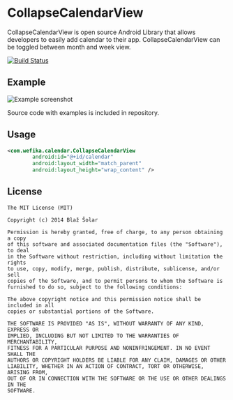 CollapseCalendarView
====================

CollapseCalendarView is open source Android Library that allows developers to easily add calendar to
their app. CollapseCalendarView can be toggled between month and week view. 

[![Build Status](https://travis-ci.org/blazsolar/android-collapse-calendar-view.svg?branch=develop)](https://travis-ci.org/blazsolar/android-collapse-calendar-view)

Example
-------
![Example screenshot](https://raw2.github.com/blazsolar/android-collapse-calendar-view/master/images/preview.gif)

Source code with examples is included in repository.

Usage
-----
```xml
<com.wefika.calendar.CollapseCalendarView
        android:id="@+id/calendar"
        android:layout_width="match_parent"
        android:layout_height="wrap_content" />
```

License
-------
    The MIT License (MIT)
    
    Copyright (c) 2014 Blaž Šolar
    
    Permission is hereby granted, free of charge, to any person obtaining a copy
    of this software and associated documentation files (the "Software"), to deal
    in the Software without restriction, including without limitation the rights
    to use, copy, modify, merge, publish, distribute, sublicense, and/or sell
    copies of the Software, and to permit persons to whom the Software is
    furnished to do so, subject to the following conditions:
    
    The above copyright notice and this permission notice shall be included in all
    copies or substantial portions of the Software.
    
    THE SOFTWARE IS PROVIDED "AS IS", WITHOUT WARRANTY OF ANY KIND, EXPRESS OR
    IMPLIED, INCLUDING BUT NOT LIMITED TO THE WARRANTIES OF MERCHANTABILITY,
    FITNESS FOR A PARTICULAR PURPOSE AND NONINFRINGEMENT. IN NO EVENT SHALL THE
    AUTHORS OR COPYRIGHT HOLDERS BE LIABLE FOR ANY CLAIM, DAMAGES OR OTHER
    LIABILITY, WHETHER IN AN ACTION OF CONTRACT, TORT OR OTHERWISE, ARISING FROM,
    OUT OF OR IN CONNECTION WITH THE SOFTWARE OR THE USE OR OTHER DEALINGS IN THE
    SOFTWARE.